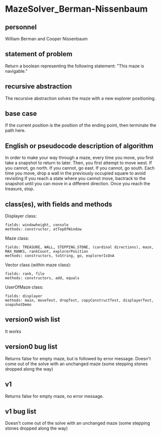 # MazeSolver_Berman-Nissenbaum

## personnel
William Berman and Cooper Nissenbaum

## statement of problem
Return a boolean representing the following statement:
"This maze is navigable."

## recursive abstraction
The recursive abstraction solves the maze with a new explorer positioning.

## base case
If the current position is the position of the ending point, then terminate the path here.

## English or pseudocode description of algorithm

In order to make your way through a maze, every time you
move, you first take a snapshot to return to later. 
Then, you first attempt to move west. If you cannot, go north. If
you cannot, go east. If you cannot, go south. Each time you move,
drop a wall in the previously occupied square to avoid revisiting
If you reach a state where you cannot move, bactrack to the snapshot
until you can move in a different direction.
Once you reach the treasure, stop.

## class(es), with fields and methods
Displayer class: 

    fields: windowheight, console
    methods: constructor, atTopOfWindow

Maze class:

    fields: TREASURE, WALL, STEPPING_STONE, (cardinal directions), maze, MAX_RANKS, rankCount, explorerPosition
    methods: constructors, toString, go, explorerIsOnA
  
Vector class (within maze class): 
  
    fields: rank, file
    methods: constructors, add, equals

UserOfMaze class:

    fields: displayer
    methods: main, moveTest, dropTest, copyConstructTest, displayerTest, snapshotDemo

## version0 wish list

It works

## version0 bug list

Returns false for empty maze, but is followed by error message.
Doesn't come out of the solve with an unchanged maze (some stepping stones dropped along the way)

## v1

Returns false for empty maze, no error message.

## v1 bug list

Doesn't come out of the solve with an unchanged maze (some stepping stones dropped along the way)
